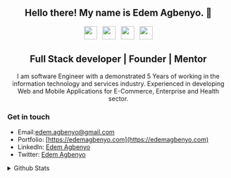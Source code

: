 
<h2 align="center">Hello there! My name is Edem Agbenyo. 👋</h2>

<p align='center'>
 <a href="https://edemagbenyo.com"><img height="30" src="https://img.icons8.com/nolan/64/bag-front-view.png"/></a>&nbsp;&nbsp;
<a href="https://dev.to/edemagbenyo"><img height="30" src="https://icons8.com/icon/52505/blog"/></a>&nbsp;&nbsp;
<a href="https://twitter.com/edemagbenyo"><img height="30" src="<img src="https://img.icons8.com/nolan/64/twitter.png"/></a>&nbsp;&nbsp;
<a href="https://linkedin.com/in/edemagbenyo/"><img height="30" src="<img src="https://img.icons8.com/nolan/64/linkedin.png"/></a>
</p>

<h2 align="center">
Full Stack developer | Founder | Mentor
</h2>
 
<p align='center'>
I am software Engineer with a  demonstrated 5 Years of working in the information technology and services industry. Experienced in developing Web and Mobile Applications for E-Commerce, Enterprise and Health sector. 
 </p>



### Get in touch 
- Email:[edem.agbenyo@gmail.com](mailto:edem.agbenyo@gmail.com)
- Portfolio: [https://edemagbenyo.com](https://edemagbenyo.com)
- LinkedIn: [Edem Agbenyo](https://www.linkedin.com/in/edemagbenyo/)
- Twitter: [Edem Agbenyo](https://www.twitter.com/edemagbenyo/)

<details>
  <summary> Github Stats</summary>

  <img align="left" alt="Edem Agbenyo's Github Stats" src="https://github-readme-stats.vercel.app/api?username=edemagbenyo&show_icons=true&theme=buefy" />

</details>
<!--
**edemagbenyo/edemagbenyo** is a ✨ _special_ ✨ repository because its `README.md` (this file) appears on your GitHub profile.

Here are some ideas to get you started:

- 🔭 I’m currently working on ...
- 🌱 I’m currently learning ...
- 👯 I’m looking to collaborate on ...
- 🤔 I’m looking for help with ...
- 💬 Ask me about ...
- 📫 How to reach me: ...
- 😄 Pronouns: ...
- ⚡ Fun fact: ...
-->
